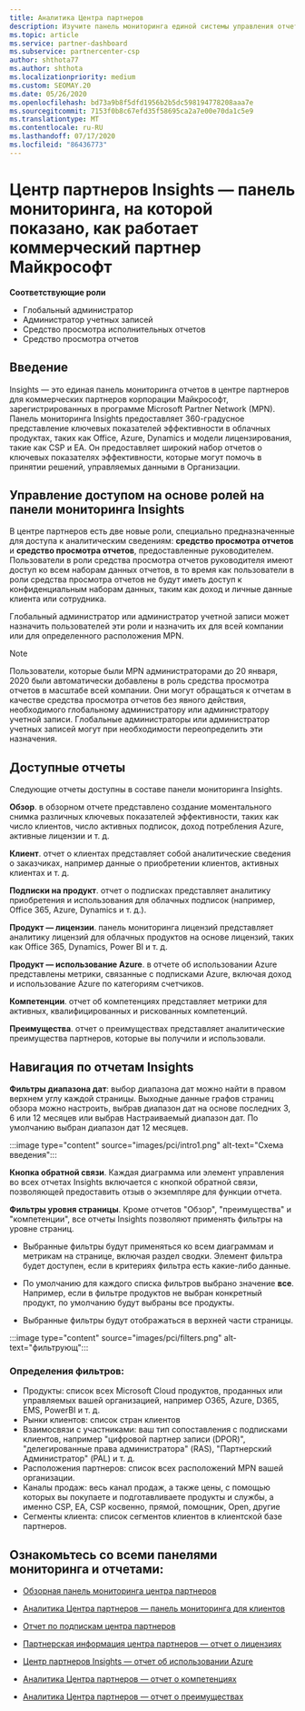```yaml
---
title: Аналитика Центра партнеров
description: Изучите панель мониторинга единой системы управления отчетами в центре партнеров. Узнайте, как вы используете ключевые показатели эффективности для продаж и развертывания, разработки клиентов и многого другого.
ms.topic: article
ms.service: partner-dashboard
ms.subservice: partnercenter-csp
author: shthota77
ms.author: shthota
ms.localizationpriority: medium
ms.custom: SEOMAY.20
ms.date: 05/26/2020
ms.openlocfilehash: bd73a9b8f5dfd1956b2b5dc598194778208aaa7e
ms.sourcegitcommit: 7153f0b8c67efd35f58695ca2a7e00e70da1c5e9
ms.translationtype: MT
ms.contentlocale: ru-RU
ms.lasthandoff: 07/17/2020
ms.locfileid: "86436773"
---
```

# <a name="partner-center-insights---a-dashboard-that-shows-how-a-microsoft-commercial-partner-is-doing"></a>Центр партнеров Insights — панель мониторинга, на которой показано, как работает коммерческий партнер Майкрософт

**Соответствующие роли**
- Глобальный администратор
- Администратор учетных записей
- Средство просмотра исполнительных отчетов
- Средство просмотра отчетов

## <a name="introduction"></a>Введение

Insights — это единая панель мониторинга отчетов в центре партнеров для коммерческих партнеров корпорации Майкрософт, зарегистрированных в программе Microsoft Partner Network (MPN). Панель мониторинга Insights предоставляет 360-градусное представление ключевых показателей эффективности в облачных продуктах, таких как Office, Azure, Dynamics и модели лицензирования, такие как CSP и EA. Он предоставляет широкий набор отчетов о ключевых показателях эффективности, которые могут помочь в принятии решений, управляемых данными в Организации. 

## <a name="role-based-access-control-to-the-insights-dashboard"></a>Управление доступом на основе ролей на панели мониторинга Insights

В центре партнеров есть две новые роли, специально предназначенные для доступа к аналитическим сведениям: **средство просмотра отчетов** и **средство просмотра отчетов**, предоставленные руководителем. Пользователи в роли средства просмотра отчетов руководителя имеют доступ ко всем наборам данных отчетов, в то время как пользователи в роли средства просмотра отчетов не будут иметь доступ к конфиденциальным наборам данных, таким как доход и личные данные клиента или сотрудника. 

Глобальный администратор или администратор учетной записи может назначить пользователей эти роли и назначить их для всей компании или для определенного расположения MPN.  

>[!Note] 
>Пользователи, которые были MPN администраторами до 20 января, 2020 были автоматически добавлены в роль средства просмотра отчетов в масштабе всей компании. Они могут обращаться к отчетам в качестве средства просмотра отчетов без явного действия, необходимого глобальному администратору или администратору учетной записи. Глобальные администраторы или администратор учетных записей могут при необходимости переопределить эти назначения. 

## <a name="reports-available"></a>Доступные отчеты

Следующие отчеты доступны в составе панели мониторинга Insights.

**Обзор**. в обзорном отчете представлено создание моментального снимка различных ключевых показателей эффективности, таких как число клиентов, число активных подписок, доход потребления Azure, активные лицензии и т. д.

**Клиент**. отчет о клиентах представляет собой аналитические сведения о заказчиках, например данные о приобретении клиентов, активных клиентах и т. д.

**Подписки на продукт**. отчет о подписках представляет аналитику приобретения и использования для облачных подписок (например, Office 365, Azure, Dynamics и т. д.).

**Продукт — лицензии**. панель мониторинга лицензий представляет аналитику лицензий для облачных продуктов на основе лицензий, таких как Office 365, Dynamics, Power BI и т. д.

**Продукт — использование Azure**. в отчете об использовании Azure представлены метрики, связанные с подписками Azure, включая доход и использование Azure по категориям счетчиков.

**Компетенции**. отчет об компетенциях представляет метрики для активных, квалифицированных и рискованных компетенций.

**Преимущества**. отчет о преимуществах представляет аналитические преимущества партнеров, которые вы получили и использовали.

## <a name="navigating-the-insights-reports"></a>Навигация по отчетам Insights

**Фильтры диапазона дат**: выбор диапазона дат можно найти в правом верхнем углу каждой страницы. Выходные данные графов страниц обзора можно настроить, выбрав диапазон дат на основе последних 3, 6 или 12 месяцев или выбрав Настраиваемый диапазон дат. По умолчанию выбран диапазон дат 12 месяцев. 

:::image type="content" source="images/pci/intro1.png" alt-text="Схема введения":::

**Кнопка обратной связи**. Каждая диаграмма или элемент управления во всех отчетах Insights включается с кнопкой обратной связи, позволяющей предоставить отзыв о экземпляре для функции отчета. 

 
**Фильтры уровня страницы**. Кроме отчетов "Обзор", "преимущества" и "компетенции", все отчеты Insights позволяют применять фильтры на уровне страниц. 

- Выбранные фильтры будут применяться ко всем диаграммам и метрикам на странице, включая раздел сводки. Элемент фильтра будет доступен, если в критериях фильтра есть какие-либо данные. 

- По умолчанию для каждого списка фильтров выбрано значение **все**. Например, если в фильтре продуктов не выбран конкретный продукт, по умолчанию будут выбраны все продукты.

- Выбранные фильтры будут отображаться в верхней части страницы. 

:::image type="content" source="images/pci/filters.png" alt-text="фильтрующ":::

### <a name="filters-definitions"></a>Определения фильтров:

- Продукты: список всех Microsoft Cloud продуктов, проданных или управляемых вашей организацией, например O365, Azure, D365, EMS, PowerBI и т. д.
- Рынки клиентов: список стран клиентов
- Взаимосвязи с участниками: ваш тип сопоставления с подписками клиентов, например "цифровой партнер записи (DPOR)", "делегированные права администратора" (RAS), "Партнерский Администратор" (PAL) и т. д. 
- Расположения партнеров: список всех расположений MPN вашей организации.
- Каналы продаж: весь канал продаж, а также цены, с помощью которых вы покупаете и подготавливаете продукты и службы, а именно CSP, EA, CSP косвенно, прямой, помощник, Open, другие
- Сегменты клиента: список сегментов клиентов в клиентской базе партнеров.

## <a name="read-about-each-of-the-dashboards-and-reports"></a>Ознакомьтесь со всеми панелями мониторинга и отчетами:

- [Обзорная панель мониторинга центра партнеров](pci-overview-report.md)

- [Аналитика Центра партнеров — панель мониторинга для клиентов](pci-customer-report.md)

- [Отчет по подпискам центра партнеров](pci-product-subscriptions-report.md)

- [Партнерская информация центра партнеров — отчет о лицензиях](pci-product-licenses-report.md)

- [Центр партнеров Insights — отчет об использовании Azure](pci-azure-usage-report.md)

- [Аналитика Центра партнеров — отчет о компетенциях](pci-competencies-report.md)

- [Аналитика Центра партнеров — отчет о преимуществах](pci-benefits-report.md)
